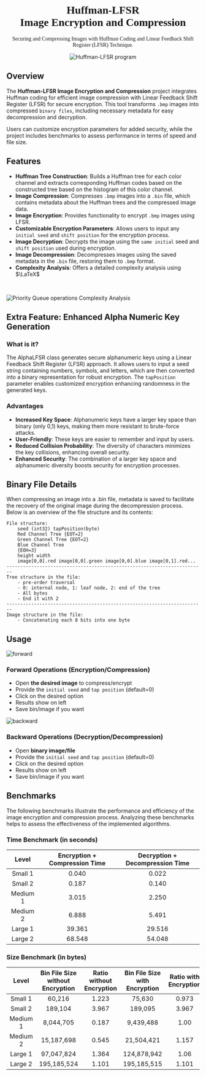 <!DOCTYPE html>
<html lang="en">
<head>
    <meta charset="UTF-8">
    <meta name="viewport" content="width=device-width, initial-scale=1.0">
    <!-- Link to Google Fonts -->
    <link rel="stylesheet" href="https://fonts.googleapis.com/css2?family=Poppins:wght@400;600&display=swap">
</head>

<h1 style="font-family:poppins;" align="center">
    Huffman-LFSR<br>
    Image Encryption and Compression
</h1>

<p style="font-family:poppins;" align="center">
    Securing and Compressing Images with Huffman Coding and Linear Feedback Shift Register (LFSR) Technique.
</p>

<div align="center">
    <img src="https://i.imgur.com/bLJTRX1.png" alt="Huffman-LFSR program">
</div>

## Overview
The **Huffman-LFSR Image Encryption and Compression** project integrates Huffman coding for efficient image compression with Linear Feedback Shift Register (LFSR) for secure encryption. This tool transforms `.bmp` images into compressed `binary files`, including necessary metadata for easy decompression and decryption.

Users can customize encryption parameters for added security, while the project includes benchmarks to assess performance in terms of speed and file size.

## Features
- **Huffman Tree Construction**: Builds a Huffman tree for each color channel and extracts corresponding Huffman codes based on the constructed tree based on the histogram of this color channel.
- **Image Compression**: Compresses `.bmp` images into a `.bin` file, which contains metadata about the Huffman trees and the compressed image data.
- **Image Encryption**: Provides functionality to encrypt `.bmp` images using LFSR.
- **Customizable Encryption Parameters**: Allows users to input any `initial seed` and `shift position` for the encryption process.
- **Image Decryption**: Decrypts the image using the `same initial` seed and `shift position` used during encryption.
- **Image Decompression**: Decompresses images using the saved metadata in the `.bin` file, restoring them to `.bmp` format.
- **Complexity Analysis**: Offers a detailed complexity analysis using $\LaTeX$<br>
<br>

![Priority Queue operations Complexity Analysis](https://i.imgur.com/8R3xNKN.png)

## Extra Feature: Enhanced Alpha Numeric Key Generation

### What is it?
The AlphaLFSR class generates secure alphanumeric keys using a Linear Feedback Shift Register (LFSR) approach. It allows users to input a seed string containing numbers, symbols, and letters, which are then converted into a binary representation for robust encryption. The `tapPosition` parameter enables customized encryption enhancing randomness in the generated keys.

### Advantages
- **Increased Key Space**: Alphanumeric keys have a larger key space than binary (only 0,1) keys, making them more resistant to brute-force attacks.
- **User-Friendly**: These keys are easier to remember and input by users.
- **Reduced Collision Probability**: The diversity of characters minimizes the key collisions, enhancing overall security.
- **Enhanced Security**: The combination of a larger key space and alphanumeric diversity boosts security for encryption processes.

## Binary File Details
When compressing an image into a .bin file, metadata is saved to facilitate the recovery of the original image during the decompression process. Below is an overview of the file structure and its contents:
```plaintext
File structure:
    seed (int32) tapPosition(byte)
    Red Channel Tree {EOT=2}
    Green Channel Tree {EOT=2}
    Blue Channel Tree
    {EOH=3}
    height width
    image[0,0].red image[0,0].green image[0,0].blue image[0,1].red...
------------------------------------------------------------------------
Tree structure in the file:
    - pre-order traversal
    - 0: internal node, 1: leaf node, 2: end of the tree
    - All bytes
    - End it with 2
------------------------------------------------------------------------
Image structure in the file:
    - Concatenating each 8 bits into one byte
```

## Usage
![forward](https://i.imgur.com/bLJTRX1.png)

### Forward Operations (Encryption/Compression)
- Open **the desired image** to compress/encrypt
- Provide the `initial seed` and `tap position` (default=0)
- Click on the desired option
- Results show on left
- Save bin/image if you want

![backward](https://i.imgur.com/fLS8rSY.png)
### Backward Operations (Decryption/Decompression)
- Open **binary image/file**
- Provide the `initial seed` and `tap position` (default=0)
- Click on the desired option
- Results show on left
- Save bin/image if you want


## Benchmarks
The following benchmarks illustrate the performance and efficiency of the image encryption and compression process. Analyzing these benchmarks helps to assess the effectiveness of the implemented algorithms.

### Time Benchmark (in seconds)
<table>
    <thead>
        <tr>
            <th align="center">Level</th>
            <th align="center">Encryption + Compression Time</th>
            <th align="center">Decryption + Decompression Time</th>
        </tr>
    </thead>
    <tbody>
        <tr>
            <td align="center">Small 1</td>
            <td align="center">  0.040</td>
            <td align="center">  0.022</td>
        </tr>
        <tr>
            <td align="center">Small 2</td>
            <td align="center">  0.187</td>
            <td align="center">  0.140</td>
        </tr>
        <tr>
            <td align="center">Medium 1</td>
            <td align="center">  3.015</td>
            <td align="center">  2.250</td>
        </tr>
        <tr>
            <td align="center">Medium 2</td>
            <td align="center">  6.888</td>
            <td align="center">  5.491</td>
        </tr>
        <tr>
            <td align="center">Large 1</td>
            <td align="center"> 39.361</td>
            <td align="center"> 29.516</td>
        </tr>
        <tr>
            <td align="center">Large 2</td>
            <td align="center"> 68.548</td>
            <td align="center"> 54.048</td>
        </tr>
    </tbody>
</table>

### Size Benchmark (in bytes)
<table>
    <thead>
        <tr>
            <th align="center">Level</th>
            <th align="center">Bin File Size without Encryption</th>
            <th align="center">Ratio without Encryption</th>
            <th align="center">Bin File Size with Encryption</th>
            <th align="center">Ratio with Encryption</th>
        </tr>
    </thead>
    <tbody>
        <tr>
            <td align="center">Small 1</td>
            <td align="center">   60,216</td>
            <td align="center">   1.223</td>
            <td align="center">   75,630</td>
            <td align="center">   0.973</td>
        </tr>
        <tr>
            <td align="center">Small 2</td>
            <td align="center">  189,104</td>
            <td align="center">   3.967</td>
            <td align="center">  189,095</td>
            <td align="center">   3.967</td>
        </tr>
        <tr>
            <td align="center">Medium 1</td>
            <td align="center">8,044,705</td>
            <td align="center">   0.187</td>
            <td align="center">9,439,488</td>
            <td align="center">   1.00</td>
        </tr>
        <tr>
            <td align="center">Medium 2</td>
            <td align="center">15,187,698</td>
            <td align="center">   0.545</td>
            <td align="center">21,504,421</td>
            <td align="center">   1.157</td>
        </tr>
        <tr>
            <td align="center">Large 1</td>
            <td align="center">97,047,824</td>
            <td align="center">   1.364</td>
            <td align="center">124,878,942</td>
            <td align="center">   1.06</td>
        </tr>
        <tr>
            <td align="center">Large 2</td>
            <td align="center">195,185,524</td>
            <td align="center">   1.101</td>
            <td align="center">195,185,515</td>
            <td align="center">   1.101</td>
        </tr>
    </tbody>
</table>
